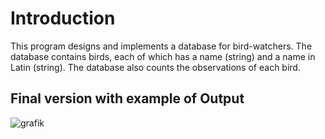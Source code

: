 # Introduction
 
 This program designs and implements a database for bird-watchers. 
 The database contains birds, each of which has a name (string) and a name in Latin (string). 
 The database also counts the observations of each bird.
 
 ## Final version with example of Output
 
 ![grafik](https://user-images.githubusercontent.com/94066791/165072267-a21aecc6-46d0-43e1-8a08-9e7df17f44bf.png)
